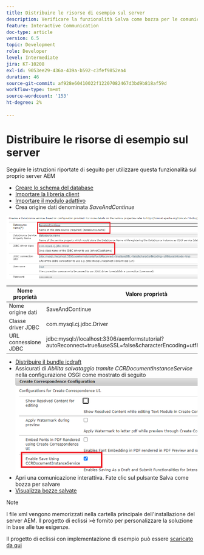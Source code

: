 ```yaml
---
title: Distribuire le risorse di esempio sul server
description: Verificare la funzionalità Salva come bozza per le comunicazioni interattive
feature: Interactive Communication
doc-type: article
version: 6.5
topic: Development
role: Developer
level: Intermediate
jira: KT-10208
exl-id: 9053ee29-436a-439a-b592-c3fef9852ea4
duration: 46
source-git-commit: af928e60410022f12207082467d3bd9b818af59d
workflow-type: tm+mt
source-wordcount: '153'
ht-degree: 2%

---
```


# Distribuire le risorse di esempio sul server

Seguire le istruzioni riportate di seguito per utilizzare questa funzionalità sul proprio server AEM

* [Creare lo schema del database](assets/icdrafts.sql)
* [Importare la libreria client](assets/icdrafts.zip)
* [Importare il modulo adattivo](assets/SavedDraftsAdaptiveForm.zip)
* Crea origine dati denominata _SaveAndContinue_

![Crea origine dati](assets/data-source.png)

| Nome proprietà | Valore proprietà |
|---|---|
| Nome origine dati | SaveAndContinue |
| Classe driver JDBC | com.mysql.cj.jdbc.Driver |
| URL connessione JDBC | jdbc:mysql://localhost:3306/aemformstutorial?autoReconnect=true&amp;useSSL=false&amp;characterEncoding=utf8&amp;useUnicode=true |

* [Distribuire il bundle icdraft](assets/icdrafts.icdrafts.core-1.0-SNAPSHOT.jar)
* Assicurati di _Abilita salvataggio tramite CCRDocumentInstanceService_ nella configurazione OSGI come mostrato di seguito
  ![Abilita bozze](assets/enable-drafts.png)
* Apri una comunicazione interattiva. Fate clic sul pulsante Salva come bozza per salvare
* [Visualizza bozze salvate](http://localhost:4502/content/dam/formsanddocuments/saveddrafts/jcr:content?wcmmode=disabled)

>[!NOTE]
>I file xml vengono memorizzati nella cartella principale dell&#39;installazione del server AEM. Il progetto di eclissi >è fornito per personalizzare la soluzione in base alle tue esigenze.

Il progetto di eclissi con implementazione di esempio può essere [scaricato da qui](assets/icdrafts-eclipse-project.zip)
